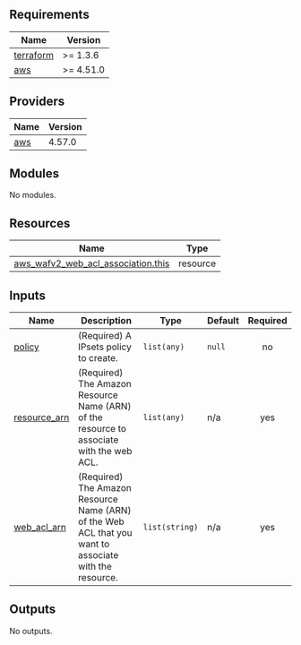 <!-- BEGIN_TF_DOCS -->
## Requirements

| Name | Version |
|------|---------|
| <a name="requirement_terraform"></a> [terraform](#requirement\_terraform) | >= 1.3.6 |
| <a name="requirement_aws"></a> [aws](#requirement\_aws) | >= 4.51.0 |

## Providers

| Name | Version |
|------|---------|
| <a name="provider_aws"></a> [aws](#provider\_aws) | 4.57.0 |

## Modules

No modules.

## Resources

| Name | Type |
|------|------|
| [aws_wafv2_web_acl_association.this](https://registry.terraform.io/providers/hashicorp/aws/latest/docs/resources/wafv2_web_acl_association) | resource |

## Inputs

| Name | Description | Type | Default | Required |
|------|-------------|------|---------|:--------:|
| <a name="input_policy"></a> [policy](#input\_policy) | (Required) A IPsets policy to create. | `list(any)` | `null` | no |
| <a name="input_resource_arn"></a> [resource\_arn](#input\_resource\_arn) | (Required) The Amazon Resource Name (ARN) of the resource to associate with the web ACL. | `list(any)` | n/a | yes |
| <a name="input_web_acl_arn"></a> [web\_acl\_arn](#input\_web\_acl\_arn) | (Required) The Amazon Resource Name (ARN) of the Web ACL that you want to associate with the resource. | `list(string)` | n/a | yes |

## Outputs

No outputs.
<!-- END_TF_DOCS -->
